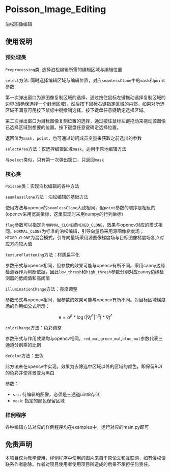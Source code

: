 # Poisson_Image_Editing

泊松图像编辑

## 使用说明

### 预处理类

`Preprocessing`类: 选择泊松编辑所需的编辑区域与编辑位置

`select`方法: 同时选择编辑区域与编辑位置，对应`seamlessClone`中的`mask`和`point`参数

第一次弹出窗口为源图像复制区域的选择，通过按住鼠标左键拖动选择复制区域的边界(请确保选择一个封闭区域)，然后按下鼠标右键指定区域的内部。如果对所选区域不满意可用按下鼠标中键撤销选择。按下键盘任意键确定选择区域。

第二次弹出窗口为目标图像复制位置的选择，通过按住鼠标左键拖动来拖动源图像已选择区域到想要的位置。按下键盘任意键确定选择位置。

返回值为`mask, point`，也可通过访问成员变量来获取之前选出的参数

`selectArea`方法：仅选择编辑区域`mask`，适用于原地编辑方法

与`select`类似，只有第一次弹出窗口，只返回`mask`

### 核心类

`Poisson`类：实现泊松编辑的各种方法

`seamlessClone`方法：泊松编辑的基础方法

使用方法与opencv的`seamlessClone`大致相同，但`point`参数的顺序是相反的(opencv采用宽高坐标，这里实现时采用numpy的行列坐标)

`flag`参数可以指定为`NORMAL_CLONE`或`MIXED_CLONE`，效果与opencv对应的模式相同。`NORMAL_CLONE`为标准的泊松编辑，引导向量场采用源图像梯度场；`MIXED_CLONE`为混合模式，引导向量场采用源图像梯度场与目标图像梯度场各点对应方向较大值

`textureFlattening`方法：材质扁平化

参数形式与opencv相同，但参数的效果可能与opencv有所不同。采用canny边缘检测器作为判断依据，因此`low_thresh`和`high_thresh`参数分别对应canny边缘检测器的低阈值和高阈值

`illuminationChange`方法：亮度调整

参数形式与opencv相同，但参数的效果可能与opencv有所不同。对目标区域梯度场的作用如公式所示：

$$
\mathbf{v} = \alpha^\beta *\log(|\nabla f^*|^{-\beta})*\nabla f^*
$$

`colorChange`方法：色彩调整

参数形式与作用效果均与opencv相同。`red_mul`,`green_mul`,`blue_mul`参数代表三通道分别乘的比例

`deColor`方法：去色

此方法未在opencv中实现。效果为去除选中区域以外的区域的颜色，即保留ROI的色彩并使背景变为黑白

参数：

- `src`: 待编辑的图像，必须是三通道uint8存储
- `mask`: 指定的颜色保留区域

### 样例程序

各种编辑方法对应的样例程序均在examples中，运行对应的main.py即可

## 免责声明

本项目仅为教学使用，样例程序中使用的图片来自于原论文和互联网，如有侵权请联系作者删除。作者对项目使用者使用项目所造成的后果不承担任何责任。
